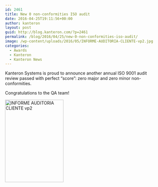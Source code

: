 ```yaml
---
id: 2461
title: New 0 non-conformities ISO audit
date: 2016-04-25T19:11:56+00:00
author: kanteron
layout: post
guid: http://blog.kanteron.com/?p=2461
permalink: /blog/2016/04/25/new-0-non-conformities-iso-audit/
image: /wp-content/uploads/2016/05/INFORME-AUDITORIA-CLIENTE-vp2.jpg
categories:
  - Awards
  - Kanteron
  - Kanteron News
---
```

Kanteron Systems is proud to announce another annual ISO 9001 audit review passed with perfect &#8220;score&#8221;: zero major and zero minor non-conformities.

Congratulations to the QA team!

<img class="wp-image-2462 aligncenter" src="http://blog.kanteron.com/wp-content/uploads/2016/05/INFORME-AUDITORIA-CLIENTE-vp2.jpg" alt="INFORME AUDITORIA CLIENTE vp2" width="192" height="271" srcset="http://blog.kanteron.com/wp-content/uploads/2016/05/INFORME-AUDITORIA-CLIENTE-vp2.jpg 1240w, http://blog.kanteron.com/wp-content/uploads/2016/05/INFORME-AUDITORIA-CLIENTE-vp2-212x300.jpg 212w, http://blog.kanteron.com/wp-content/uploads/2016/05/INFORME-AUDITORIA-CLIENTE-vp2-768x1086.jpg 768w, http://blog.kanteron.com/wp-content/uploads/2016/05/INFORME-AUDITORIA-CLIENTE-vp2-724x1024.jpg 724w, http://blog.kanteron.com/wp-content/uploads/2016/05/INFORME-AUDITORIA-CLIENTE-vp2-480x679.jpg 480w, http://blog.kanteron.com/wp-content/uploads/2016/05/INFORME-AUDITORIA-CLIENTE-vp2-830x1174.jpg 830w, http://blog.kanteron.com/wp-content/uploads/2016/05/INFORME-AUDITORIA-CLIENTE-vp2-230x325.jpg 230w, http://blog.kanteron.com/wp-content/uploads/2016/05/INFORME-AUDITORIA-CLIENTE-vp2-350x495.jpg 350w" sizes="(max-width: 192px) 100vw, 192px" />